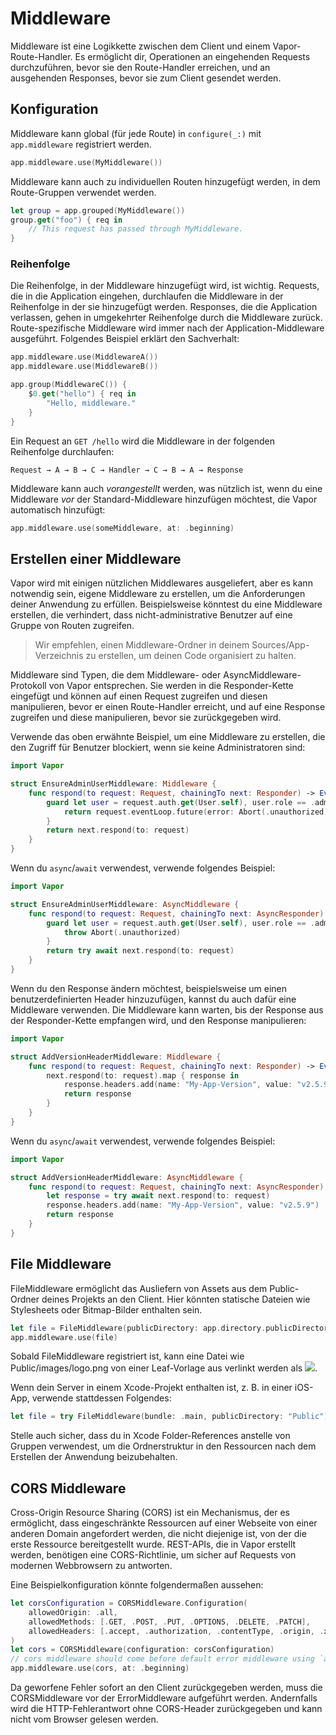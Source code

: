 # Middleware

Middleware ist eine Logikkette zwischen dem Client und einem Vapor-Route-Handler. Es ermöglicht dir, Operationen an eingehenden Requests durchzuführen, bevor sie den Route-Handler erreichen, und an ausgehenden Responses, bevor sie zum Client gesendet werden.

## Konfiguration

Middleware kann global (für jede Route) in `configure(_:)` mit `app.middleware` registriert werden.

```swift
app.middleware.use(MyMiddleware())
```

Middleware kann auch zu individuellen Routen hinzugefügt werden, in dem Route-Gruppen verwendet werden.

```swift
let group = app.grouped(MyMiddleware())
group.get("foo") { req in
	// This request has passed through MyMiddleware.
}
```

### Reihenfolge

Die Reihenfolge, in der Middleware hinzugefügt wird, ist wichtig. Requests, die in die Application eingehen, durchlaufen die Middleware in der Reihenfolge in der sie hinzugefügt werden. Responses, die die Application verlassen, gehen in umgekehrter Reihenfolge durch die Middleware zurück. Route-spezifische Middleware wird immer nach der Application-Middleware ausgeführt. Folgendes Beispiel erklärt den Sachverhalt:

```swift
app.middleware.use(MiddlewareA())
app.middleware.use(MiddlewareB())

app.group(MiddlewareC()) {
	$0.get("hello") { req in
		"Hello, middleware."
	}
}
```

Ein Request an `GET /hello` wird die Middleware in der folgenden Reihenfolge durchlaufen:

```
Request → A → B → C → Handler → C → B → A → Response
```

Middleware kann auch _vorangestellt_ werden, was nützlich ist, wenn du eine Middleware _vor_ der Standard-Middleware hinzufügen möchtest, die Vapor automatisch hinzufügt:

```swift
app.middleware.use(someMiddleware, at: .beginning)
```

## Erstellen einer Middleware

Vapor wird mit einigen nützlichen Middlewares ausgeliefert, aber es kann notwendig sein, eigene Middleware zu erstellen, um die Anforderungen deiner Anwendung zu erfüllen. Beispielsweise könntest du eine Middleware erstellen, die verhindert, dass nicht-administrative Benutzer auf eine Gruppe von Routen zugreifen.

> Wir empfehlen, einen Middleware-Ordner in deinem Sources/App-Verzeichnis zu erstellen, um deinen Code organisiert zu halten.

Middleware sind Typen, die dem Middleware- oder AsyncMiddleware-Protokoll von Vapor entsprechen. Sie werden in die Responder-Kette eingefügt und können auf einen Request zugreifen und diesen manipulieren, bevor er einen Route-Handler erreicht, und auf eine Response zugreifen und diese manipulieren, bevor sie zurückgegeben wird.

Verwende das oben erwähnte Beispiel, um eine Middleware zu erstellen, die den Zugriff für Benutzer blockiert, wenn sie keine Administratoren sind:

```swift
import Vapor

struct EnsureAdminUserMiddleware: Middleware {
    func respond(to request: Request, chainingTo next: Responder) -> EventLoopFuture<Response> {
        guard let user = request.auth.get(User.self), user.role == .admin else {
            return request.eventLoop.future(error: Abort(.unauthorized))
        }
        return next.respond(to: request)
    }
}
```

Wenn du `async`/`await` verwendest, verwende folgendes Beispiel:

```swift
import Vapor

struct EnsureAdminUserMiddleware: AsyncMiddleware {
    func respond(to request: Request, chainingTo next: AsyncResponder) async throws -> Response {
        guard let user = request.auth.get(User.self), user.role == .admin else {
            throw Abort(.unauthorized)
        }
        return try await next.respond(to: request)
    }
}
```

Wenn du den Response ändern möchtest, beispielsweise um einen benutzerdefinierten Header hinzuzufügen, kannst du auch dafür eine Middleware verwenden. Die Middleware kann warten, bis der Response aus der Responder-Kette empfangen wird, und den Response manipulieren:

```swift
import Vapor

struct AddVersionHeaderMiddleware: Middleware {
    func respond(to request: Request, chainingTo next: Responder) -> EventLoopFuture<Response> {
        next.respond(to: request).map { response in
            response.headers.add(name: "My-App-Version", value: "v2.5.9")
            return response
        }
    }
}
```

Wenn du `async`/`await` verwendest, verwende folgendes Beispiel:

```swift
import Vapor

struct AddVersionHeaderMiddleware: AsyncMiddleware {
    func respond(to request: Request, chainingTo next: AsyncResponder) async throws -> Response {
        let response = try await next.respond(to: request)
        response.headers.add(name: "My-App-Version", value: "v2.5.9")
        return response
    }
}
```

## File Middleware

FileMiddleware ermöglicht das Ausliefern von Assets aus dem Public-Ordner deines Projekts an den Client. Hier könnten statische Dateien wie Stylesheets oder Bitmap-Bilder enthalten sein.

```swift
let file = FileMiddleware(publicDirectory: app.directory.publicDirectory)
app.middleware.use(file)
```

Sobald FileMiddleware registriert ist, kann eine Datei wie Public/images/logo.png von einer Leaf-Vorlage aus verlinkt werden als <img src="/images/logo.png"/>.

Wenn dein Server in einem Xcode-Projekt enthalten ist, z. B. in einer iOS-App, verwende stattdessen Folgendes:

```swift
let file = try FileMiddleware(bundle: .main, publicDirectory: "Public")
```

Stelle auch sicher, dass du in Xcode Folder-References anstelle von Gruppen verwendest, um die Ordnerstruktur in den Ressourcen nach dem Erstellen der Anwendung beizubehalten.

## CORS Middleware

Cross-Origin Resource Sharing (CORS) ist ein Mechanismus, der es ermöglicht, dass eingeschränkte Ressourcen auf einer Webseite von einer anderen Domain angefordert werden, die nicht diejenige ist, von der die erste Ressource bereitgestellt wurde. REST-APIs, die in Vapor erstellt werden, benötigen eine CORS-Richtlinie, um sicher auf Requests von modernen Webbrowsern zu antworten.

Eine Beispielkonfiguration könnte folgendermaßen aussehen:

```swift
let corsConfiguration = CORSMiddleware.Configuration(
    allowedOrigin: .all,
    allowedMethods: [.GET, .POST, .PUT, .OPTIONS, .DELETE, .PATCH],
    allowedHeaders: [.accept, .authorization, .contentType, .origin, .xRequestedWith, .userAgent, .accessControlAllowOrigin]
)
let cors = CORSMiddleware(configuration: corsConfiguration)
// cors middleware should come before default error middleware using `at: .beginning`
app.middleware.use(cors, at: .beginning)
```

Da geworfene Fehler sofort an den Client zurückgegeben werden, muss die CORSMiddleware vor der ErrorMiddleware aufgeführt werden. Andernfalls wird die HTTP-Fehlerantwort ohne CORS-Header zurückgegeben und kann nicht vom Browser gelesen werden.
